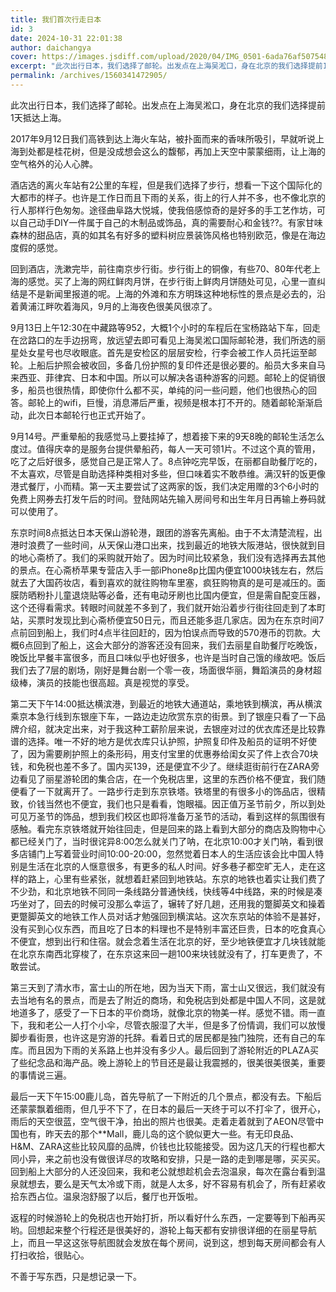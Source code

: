 ```yaml
---
title: 我们首次行走日本
id: 3
date: 2024-10-31 22:01:38
author: daichangya
cover: https://images.jsdiff.com/upload/2020/04/IMG_0501-6ada76af507548f9959235f5ab12b118.jpg
excerpt: "此次出行日本，我们选择了邮轮。出发点在上海吴淞口，身在北京的我们选择提前1天抵达上海。2017年9月12日我们高铁到达上海火车站，被扑面而来的香味所吸引，早就听说上海到处都是桂花树，但是没成想会这么的馥郁，再加上天空中蒙蒙细雨，让上海的空气格外的沁人心脾。酒店选的离火车站有2公里的车程，但是我们选择"
permalink: /archives/1560341472905/
---
```


此次出行日本，我们选择了邮轮。出发点在上海吴淞口，身在北京的我们选择提前1天抵达上海。

2017年9月12日我们高铁到达上海火车站，被扑面而来的香味所吸引，早就听说上海到处都是桂花树，但是没成想会这么的馥郁，再加上天空中蒙蒙细雨，让上海的空气格外的沁人心脾。

酒店选的离火车站有2公里的车程，但是我们选择了步行，想看一下这个国际化的大都市的样子。也许是工作日而且下雨的关系，街上的行人并不多，也不像北京的行人那样行色匆匆。途径曲阜路大悦城，使我倍感惊奇的是好多的手工艺作坊，可以自己动手DIY一件属于自己的木制品或饰品，真的需要耐心和金钱??。有家甘味森林的甜品店，真的如其名有好多的塑料树应景装饰风格也特别欧范，像是在海边度假的感觉。

回到酒店，洗漱完毕，前往南京步行街。步行街上的铜像，有些70、80年代老上海的感觉。买了上海的网红鲜肉月饼，在步行街上鲜肉月饼随处可见，心里一直纠结是不是新闻里报道的呢。上海的外滩和东方明珠这种地标性的景点是必去的，沿着黄浦江畔吹着海风，9月的上海夜色很美风很凉了。

9月13日上午12:30在中藏路等952，大概1个小时的车程后在宝杨路站下车，回走在岔路口的左手边拐弯，放远望去即可看见上海吴淞口国际邮轮港，我们所选的丽星处女星号也尽收眼底。首先是安检区的层层安检，行李会被工作人员托运至邮轮。上船后护照会被收回，多备几份护照的复印件还是很必要的。船员大多来自马来西亚、菲律宾、日本和中国。所以可以解决各语种游客的问题。邮轮上的促销很多，船员也很热情，即使你什么都不买，单纯的问一些问题，他们也很热心的回答。邮轮上的wifi，巨慢，消息滞后严重，视频是根本打不开的。随着邮轮渐渐启动，此次日本邮轮行也正式开始了。

9月14号。严重晕船的我感觉马上要挂掉了，想着接下来的9天8晚的邮轮生活怎么度过。值得庆幸的是服务台提供晕船药，每人一天可领1片。不过这个真的管用，吃了之后好很多，感觉自己是正常人了。8点钟吃完早饭，在丽都自助餐厅吃的，不太喜欢，尽管是自助选择种类相对多些，但口味着实不敢恭维。满汉轩的饭更像港式餐厅，小而精。第一天主要尝试了这两家的饭，我们决定用赠的3个6小时的免费上网券去打发午后的时间。登陆网站先输入房间号和出生年月日再输上券码就可以使用了。

东京时间8点抵达日本天保山游轮港，跟团的游客先离船。由于不太清楚流程，出港时浪费了一些时间，从天保山港口出来，找到最近的地铁大阪港站，很快就到目的地心斋桥了。我们的采购就开始了。因为时间比较紧急，我们没有选择再去其他的景点。在心斋桥苹果专营店入手一部iPhone8p比国内便宜1000块钱左右，然后就去了大国药妆店，看到喜欢的就往购物车里塞，疯狂购物真的是可是减压的。面膜防晒粉扑儿童退烧贴等必备，还有电动牙刷也比国内便宜，但是需自配变压器，这个还得看需求。转眼时间就差不多到了，我们就开始沿着步行街往回走到了本町站，买票时发现比到心斋桥便宜50日元，而且还能多逛几家店。因为在东京时间7点前回到船上，我们时4点半往回赶的，因为怕误点而导致的570港币的罚款。大概6点回到了船上，这会大部分的游客还没有回来，我们去丽星自助餐厅吃晚饭，晚饭比早餐丰富很多，而且口味似乎也好很多，也许是当时自己饿的缘故吧。饭后我们去了7层的剧场，刚好是舞台剧一个零一夜，场面很华丽，舞蹈演员的身材超级棒，演员的技能也很高超。真是视觉的享受。

第二天下午14:00抵达横滨港，到最近的地铁大通道站，乘地铁到横滨，再从横滨乘京本急行线到东银座下车，一路边走边欣赏东京的街景。到了银座只看了一下品牌介绍，就决定出来，对于我这种工薪阶层来说，去银座对过的优衣库还是比较靠谱的选择。唯一不好的地方是优衣库只认护照，护照复印件及船员的证明不好使了，因为需要刷护照上的条形码，用支付宝里的优惠券给闺女买了件上衣合70块钱，和免税也差不多了。国内买139，还是便宜不少了。继续逛街前行在ZARA旁边看见了丽星游轮团的集合店，在一个免税店里，这里的东西价格不便宜，我们随便看了一下就离开了。一路步行走到东京铁塔。铁塔里的有很多小的饰品店，很精致，价钱当然也不便宜，我们也只是看看，饱眼福。因正值万圣节前夕，所以到处可见万圣节的饰品，想到我们校区也即将准备万圣节的活动，看到这样的氛围很有感触。看完东京铁塔就开始往回走，但是回来的路上看到大部分的商店及购物中心都已经关门了，当时很诧异8:00怎么就关门了呐，在北京10:00才关门呐，看到很多店铺门上写着营业时间10:00-20:00，忽然觉着日本人的生活应该会比中国人特别是生活在北京的人惬意很多，有更多的私人时间。好多巷子都空旷无人，走在这样的路上，心里有些紧张，就想着赶紧回到地铁站。东京的地铁也着实让我们费了不少劲，和北京地铁不同同一条线路分普通快线，快线等4中线路，来的时候是凑巧坐对了，回去的时候可没那么幸运了，辗转了好几趟，还用我的蹩脚英文和操着更蹩脚英文的地铁工作人员对话才勉强回到横滨站。这次东京站的体验不是甚好，没有买到心仪东西，而且吃了日本的料理也不是特别丰富还巨贵，日本的吃食真心不便宜，想到出行和住宿。就会念着生活在北京的好，至少地铁便宜才几块钱就能在北京东南西北穿梭了，在东京这来回一趟100来块钱就没有了，打车更贵了，不敢尝试。

第三天到了清水市，富士山的所在地，因为当天下雨，富士山又很远，我们就没有去当地有名的景点，而是去了附近的商场，和免税店到处都是中国人不同，这是就地道多了，感受了一下日本的平价商场，就像北京的物美一样。感觉不错。雨一直下，我和老公一人打个小伞，尽管衣服湿了大半，但是多了份情调，我们可以放慢脚步看街景，也许这是穷游的托辞。看着日式的居民都是独门独院，还有自己的车库。而且因为下雨的关系路上也并没有多少人。最后回到了游轮附近的PLAZA买了些纪念品和海产品。晚上游轮上的节目还是最让我震撼的，很美很美很美，重要的事情说三遍。

最后一天下午15:00鹿儿岛，首先导航了一下附近的几个景点，都没有去。下船后还蒙蒙飘着细雨，但几乎不下了，在日本的最后一天终于可以不打伞了，很开心，雨后的天空很蓝，空气很干净，拍出的照片也很美。走着走着就到了AEON尽管中国也有，昨天去的那个**Mall，鹿儿岛的这个貌似更大一些。有无印良品、H&M、ZARA这些比较风靡的品牌，价钱也比较能接受。因为这几天的行程也都大同小异，来之前也没有做很详尽的攻略和安排，只是一路的走到哪是哪，买买买。回到船上大部分的人还没回来，我和老公就想趁机会去泡温泉，每次在露台看到温泉就想去，要么是天气太冷或下雨，就是人太多，好不容易有机会了，所有赶紧收拾东西占位。温泉泡舒服了以后，餐厅也开饭啦。

返程的时候游轮上的免税店也开始打折，所以看好什么东西，一定要等到下船再买哟。回想起来整个行程还是很美好的，游轮上每天都有安排很详细的在丽星导航上，而且一早这这张导航图就会发放在每个房间，说到这，想到每天房间都会有人打扫收拾，很贴心。

不善于写东西，只是想记录一下。